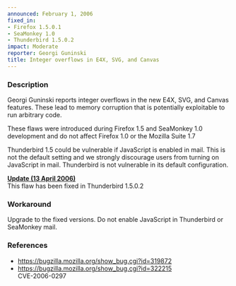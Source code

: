 ```yaml
---
announced: February 1, 2006
fixed_in:
- Firefox 1.5.0.1
- SeaMonkey 1.0
- Thunderbird 1.5.0.2
impact: Moderate
reporter: Georgi Guninski
title: Integer overflows in E4X, SVG, and Canvas
---
```


<h3>Description</h3>

<p>Georgi Guninski reports integer overflows in the new
E4X, SVG, and Canvas features. These lead to memory corruption that
is potentially exploitable to run arbitrary code.</p>

<p>These flaws were introduced during Firefox 1.5 and SeaMonkey 1.0
development and do not affect Firefox 1.0 or the Mozilla Suite 1.7</p>

<p class="note">Thunderbird 1.5 could be vulnerable if JavaScript is
enabled in mail. This is not the default setting and we strongly
discourage users from turning on JavaScript in mail. Thunderbird
is not vulnerable in its default configuration.</p>

<p><strong style="text-decoration: underline;">Update (13 April 2006)</strong><br/>
This flaw has been fixed in Thunderbird 1.5.0.2</p>

<h3>Workaround</h3>

<p>Upgrade to the fixed versions. Do not enable JavaScript in Thunderbird
or SeaMonkey mail.</p>

<h3>References</h3>

<ul>
<li><a href="https://bugzilla.mozilla.org/show_bug.cgi?id=319872">
https://bugzilla.mozilla.org/show_bug.cgi?id=319872</a></li>
<li><a href="https://bugzilla.mozilla.org/show_bug.cgi?id=322215">
https://bugzilla.mozilla.org/show_bug.cgi?id=322215</a><br/>
CVE-2006-0297</li>
</ul>



